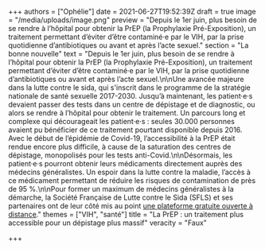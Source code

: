 +++
authors = ["Ophélie"]
date = 2021-06-27T19:52:39Z
draft = true
image = "/media/uploads/image.png"
preview = "Depuis le 1er juin, plus besoin de se rendre à l’hôpital pour obtenir la PrEP (la Prophylaxie Pré-Exposition), un traitement permettant d’éviter d’être contaminé·e par le VIH, par la prise quotidienne d’antibiotiques ou avant et après l’acte sexuel."
section = "La bonne nouvelle"
text = "Depuis le 1er juin, plus besoin de se rendre à l’hôpital pour obtenir la PrEP (la Prophylaxie Pré-Exposition), un traitement permettant d’éviter d’être contaminé·e par le VIH, par la prise quotidienne d’antibiotiques ou avant et après l’acte sexuel.\n\nUne avancée majeure dans la lutte contre le sida, qui s'inscrit dans le programme de la stratégie nationale de santé sexuelle 2017-2030. Jusqu’à maintenant, les patient·e·s devaient passer des tests dans un centre de dépistage et de diagnostic, ou alors se rendre à l’hôpital pour obtenir le traitement. Un parcours long et complexe qui décourageait les patient·e·s : seules 30.000 personnes avaient pu bénéficier de ce traitement pourtant disponible depuis 2016. Avec le début de l’épidémie de Covid-19, l’accessibilité à la PrEP était rendue encore plus difficile, à cause de la saturation des centres de dépistage, monopolisés pour les tests anti-Covid.\n\nDésormais, les patient·e·s pourront obtenir leurs médicaments directement auprès des médecins généralistes. Un espoir dans la lutte contre la maladie, l’accès à ce médicament permettant de réduire les risques de contamination de près de 95 %.\n\nPour former un maximum de médecins généralistes à la démarche, la Société Française de Lutte contre le Sida (SFLS) et ses partenaires ont de leur côté mis au point [une plateforme gratuite ouverte à distance](https://www.formaprep.org/)."
themes = ["VIH", "santé"]
title = "La PrEP : un traitement plus accessible pour un dépistage plus massif"
veracity = "Faux"

+++
